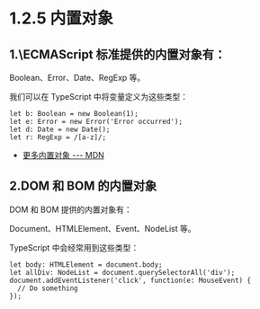 # 1.2.5 内置对象

## 1.\ECMAScript 标准提供的内置对象有：


Boolean、Error、Date、RegExp 等。

我们可以在 TypeScript 中将变量定义为这些类型：

```
let b: Boolean = new Boolean(1);
let e: Error = new Error('Error occurred');
let d: Date = new Date();
let r: RegExp = /[a-z]/;
```

- [更多内置对象 --- MDN](https://developer.mozilla.org/zh-CN/docs/Web/JavaScript/Reference/Global_Objects)


## 2.DOM 和 BOM 的内置对象
DOM 和 BOM 提供的内置对象有：

Document、HTMLElement、Event、NodeList 等。


TypeScript 中会经常用到这些类型：

```
let body: HTMLElement = document.body;
let allDiv: NodeList = document.querySelectorAll('div');
document.addEventListener('click', function(e: MouseEvent) {
  // Do something
});
```